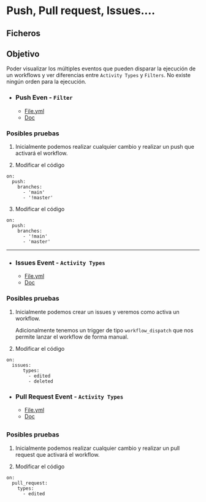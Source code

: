 # Push, Pull request, Issues....


## Ficheros




## Objetivo

Poder visualizar los múltiples eventos que pueden disparar la ejecución de un workflows y ver diferencias entre `Activity Types` y `Filters`. No existe ningún orden para la ejecución.

- ### Push Even - `Filter`
  - [File.yml](https://github.com/sebasnaa/tmp-presentacion/blob/master/.github/workflows/1-Push-Event.yml)
  - [Doc](https://docs.github.com/en/actions/using-workflows/events-that-trigger-workflows#push)
 ### Posibles pruebas

1. Inicialmente podemos realizar cualquier cambio y realizar un push que activará el workflow.

2. Modificar el código 
```
on: 
  push:
    branches:
      - 'main'
      - '!master'
```
3. Modificar el código
```
on: 
  push:
    branches:
      - '!main'
      - 'master'
```

---
- ### Issues Event -  `Activity Types`
    - [File.yml](https://github.com/sebasnaa/tmp-presentacion/blob/master/.github/workflows/1-Issues-Event.yml)
    - [Doc](https://docs.github.com/en/actions/using-workflows/events-that-trigger-workflows#issues)


 ### Posibles pruebas

1. Inicialmente podemos crear un issues y veremos como activa un workflow.

    Adicionalmente tenemos un trigger de tipo `workflow_dispatch` que nos permite lanzar el workflow de forma manual. 

2. Modificar el código

```
on: 
  issues:
      types:
        - edited
        - deleted
```

- ### Pull Request Event -  `Activity Types`
  - [File.yml](https://github.com/sebasnaa/tmp-presentacion/blob/master/.github/workflows/1-Pull-request-Event.yml)
   - [Doc](https://docs.github.com/en/actions/using-workflows/events-that-trigger-workflows#pull_request)
##
 ### Posibles pruebas
 

1. Inicialmente podemos realizar cualquier cambio y realizar un pull request que activará el workflow.

2. Modificar el código

```
on:
  pull_request:
    types:
      - edited
```